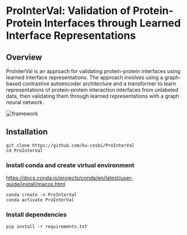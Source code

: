 # ProInterVal: Validation of Protein-Protein Interfaces through Learned Interface Representations

## Overview
ProInterVal is an approach for validating protein-protein interfaces using learned interface representations. The approach involves using a graph-based contrastive autoencoder architecture and a transformer to learn representations of protein-protein interaction interfaces from unlabeled data, then validating them through learned representations with a graph neural network.

![framework](https://github.com/ku-cosbi/ProInterVal/assets/26218685/ab90466a-c805-439f-a47c-339c8fb63093)

## Installation
```
git clone https://github.com/ku-cosbi/ProInterVal
cd ProInterVal
```
### Install conda and create virtual environment
https://docs.conda.io/projects/conda/en/latest/user-guide/install/macos.html

```
conda create -n ProInterVal
conda activate ProInterVal
```
### Install dependencies
```
pip install -r requirements.txt
```

